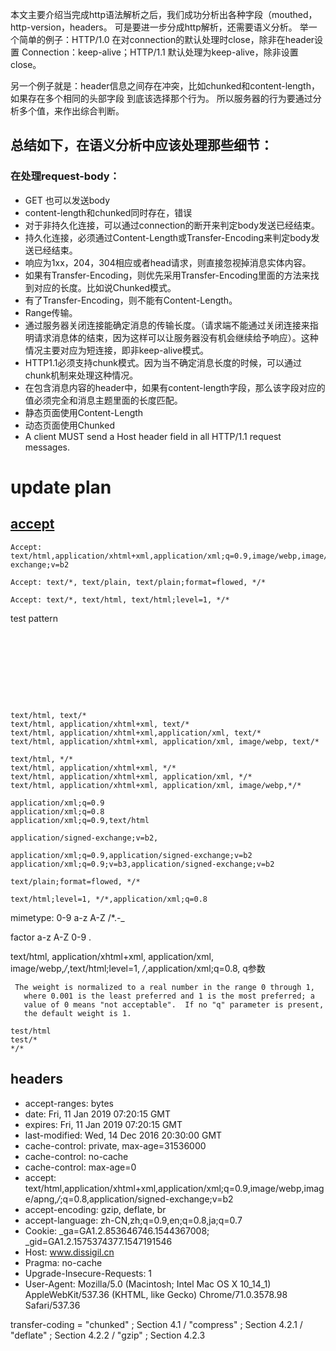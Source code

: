 本文主要介绍当完成http语法解析之后，我们成功分析出各种字段（mouthed，http-version，headers。
可是要进一步分成http解析，还需要语义分析。
举一个简单的例子：HTTP/1.0 在对connection的默认处理时close，除非在header设置 Connection：keep-alive；HTTP/1.1 默认处理为keep-alive，除非设置close。

另一个例子就是：header信息之间存在冲突，比如chunked和content-length，如果存在多个相同的头部字段
到底该选择那个行为。
所以服务器的行为要通过分析多个值，来作出综合判断。


## 总结如下，在语义分析中应该处理那些细节：

### 在处理request-body：

- GET 也可以发送body
- content-length和chunked同时存在，错误
- 对于非持久化连接，可以通过connection的断开来判定body发送已经结束。
- 持久化连接，必须通过Content-Length或Transfer-Encoding来判定body发送已经结束。
- 响应为1xx，204，304相应或者head请求，则直接忽视掉消息实体内容。
- 如果有Transfer-Encoding，则优先采用Transfer-Encoding里面的方法来找到对应的长度。比如说Chunked模式。
- 有了Transfer-Encoding，则不能有Content-Length。
- Range传输。
- 通过服务器关闭连接能确定消息的传输长度。（请求端不能通过关闭连接来指明请求消息体的结束，因为这样可以让服务器没有机会继续给予响应）。这种情况主要对应为短连接，即非keep-alive模式。
- HTTP1.1必须支持chunk模式。因为当不确定消息长度的时候，可以通过chunk机制来处理这种情况。
- 在包含消息内容的header中，如果有content-length字段，那么该字段对应的值必须完全和消息主题里面的长度匹配。
- 静态页面使用Content-Length
- 动态页面使用Chunked
- A client MUST send a Host header field in all HTTP/1.1 request
   messages.



# update plan 

## [accept](https://tools.ietf.org/html/rfc7231#section-5.3.2)
```
Accept: text/html,application/xhtml+xml,application/xml;q=0.9,image/webp,image/apng,*/*;q=0.8,application/signed-exchange;v=b2
```

```
Accept: text/*, text/plain, text/plain;format=flowed, */*
```

```
Accept: text/*, text/html, text/html;level=1, */*
```

test pattern
```









text/html, text/*
text/html, application/xhtml+xml, text/*
text/html, application/xhtml+xml,application/xml, text/*
text/html, application/xhtml+xml, application/xml, image/webp, text/*

text/html, */*
text/html, application/xhtml+xml, */*
text/html, application/xhtml+xml, application/xml, */*
text/html, application/xhtml+xml, application/xml, image/webp,*/*

application/xml;q=0.9
application/xml;q=0.8
application/xml;q=0.9,text/html

application/signed-exchange;v=b2,

application/xml;q=0.9,application/signed-exchange;v=b2
application/xml;q=0.9;v=b3,application/signed-exchange;v=b2

text/plain;format=flowed, */*

text/html;level=1, */*,application/xml;q=0.8

```
mimetype:
0-9
a-z
A-Z
/*.-_

factor
a-z
A-Z
0-9
.


text/html, application/xhtml+xml, application/xml, image/webp,*/*,text/html;level=1, */*,application/xml;q=0.8,
q参数
```
 The weight is normalized to a real number in the range 0 through 1,
   where 0.001 is the least preferred and 1 is the most preferred; a
   value of 0 means "not acceptable".  If no "q" parameter is present,
   the default weight is 1.
```



```
test/html
test/*
*/*

```


## headers
- accept-ranges: bytes
- date: Fri, 11 Jan 2019 07:20:15 GMT
- expires: Fri, 11 Jan 2019 07:20:15 GMT
- last-modified: Wed, 14 Dec 2016 20:30:00 GMT
- cache-control: private, max-age=31536000
- cache-control: no-cache
- cache-control: max-age=0
- accept: text/html,application/xhtml+xml,application/xml;q=0.9,image/webp,image/apng,*/*;q=0.8,application/signed-exchange;v=b2
- accept-encoding: gzip, deflate, br
- accept-language: zh-CN,zh;q=0.9,en;q=0.8,ja;q=0.7
- Cookie: _ga=GA1.2.853646746.1544367008; _gid=GA1.2.1575374377.1547191546
- Host: www.dissigil.cn
- Pragma: no-cache
- Upgrade-Insecure-Requests: 1
- User-Agent: Mozilla/5.0 (Macintosh; Intel Mac OS X 10_14_1) AppleWebKit/537.36 (KHTML, like Gecko) Chrome/71.0.3578.98 Safari/537.36


 transfer-coding    = "chunked" ; Section 4.1
                        / "compress" ; Section 4.2.1
                        / "deflate" ; Section 4.2.2
                        / "gzip" ; Section 4.2.3